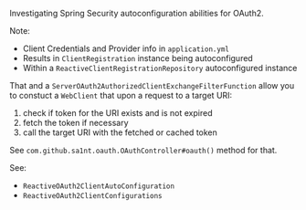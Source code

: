 Investigating Spring Security autoconfiguration abilities for OAuth2. 

Note: 
* Client Credentials and Provider info in `application.yml` 
* Results in `ClientRegistration` instance being autoconfigured
* Within a `ReactiveClientRegistrationRepository` autoconfigured instance

That and a `ServerOAuth2AuthorizedClientExchangeFilterFunction` allow you to constuct a 
`WebClient` that upon a request to a target URI: 
1. check if token for the URI exists and is not expired
2. fetch the token if necessary
3. call the target URI with the fetched or cached token

See `com.github.sa1nt.oauth.OAuthController#oauth()` method for that.

See: 
* `ReactiveOAuth2ClientAutoConfiguration`
* `ReactiveOAuth2ClientConfigurations`

